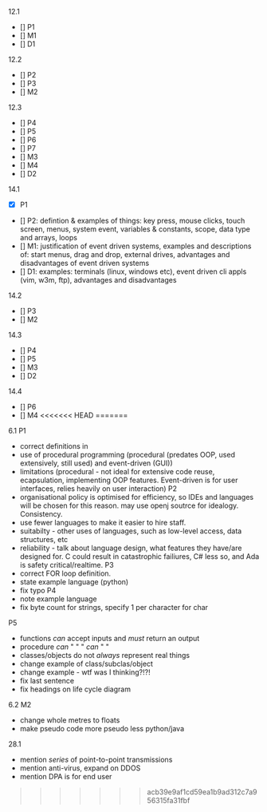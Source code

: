 12.1
- [] P1
- [] M1
- [] D1

12.2
- [] P2
- [] P3
- [] M2

12.3 
- [] P4
- [] P5
- [] P6
- [] P7
- [] M3
- [] M4
- [] D2

14.1
- [x] P1
- [] P2: defintion & examples of things: key press, mouse clicks, touch screen, menus, system event, variables & constants, scope, data type and arrays, loops
- [] M1: justification of event driven systems, examples and descriptions of: start menus, drag and drop, external drives, advantages and disadvantages of event driven systems
- [] D1: examples: terminals (linux, windows etc), event driven cli appls (vim, w3m, ftp), advantages and disadvantages 

14.2
- [] P3
- [] M2

14.3
- [] P4
- [] P5
- [] M3
- [] D2

14.4
- [] P6
- [] M4
<<<<<<< HEAD
=======

6.1
P1
- correct definitions in
- use of procedural programming (procedural (predates OOP, used extensively, still used) and event-driven (GUI))
- limitations (procedural - not ideal for extensive code reuse, ecapsulation, implementing OOP features. Event-driven is for user interfaces, relies heavily on user interaction)
P2
- organisational policy is optimised for efficiency, so IDEs and languages will be chosen for this reason. may use openj soutrce for idealogy. Consistency.
- use fewer languages to make it easier to hire staff.
- suitabilty - other uses of languages, such as low-level access, data structures, etc
- reliability - talk about language design, what features they have/are designed for. C could result in catastrophic failiures, C# less so, and Ada is safety critical/realtime.
P3
- correct FOR loop definition.
- state example language (python)
- fix typo
P4
- note example language
- fix byte count for strings, specify 1 per character for char

P5
- functions *can* accept inputs and *must* return an output
- procedure *can* "			"	"    *can*  "       "
- classes/objects do not *always* represent real things
- change example of class/subclas/object
- change example - wtf was I thinking?!?!
- fix last sentence
- fix headings on life cycle diagram

6.2
M2
- change whole metres to floats
- make pseudo code more pseudo less python/java

28.1
- mention *series* of point-to-point transmissions
- mention anti-virus, expand on DDOS
- mention DPA is for end user
>>>>>>> acb39e9af1cd59ea1b9ad312c7a956315fa31fbf
